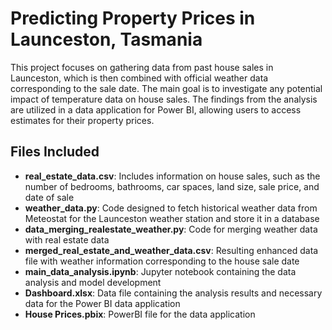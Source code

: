 # Predicting Property Prices in Launceston, Tasmania

This project focuses on gathering data from past house sales in Launceston, which is then combined with official weather data corresponding to the sale date. The main goal is to investigate any potential impact of temperature data on house sales. The findings from the analysis are utilized in a data application for Power BI, allowing users to access estimates for their property prices.

## Files Included

- **real_estate_data.csv**: Includes information on house sales, such as the number of bedrooms, bathrooms, car spaces, land size, sale price, and date of sale
- **weather_data.py**: Code designed to fetch historical weather data from Meteostat for the Launceston weather station and store it in a database
- **data_merging_realestate_weather.py**: Code for merging weather data with real estate data
- **merged_real_estate_and_weather_data.csv**: Resulting enhanced data file with weather information corresponding to the house sale date
- **main_data_analysis.ipynb**: Jupyter notebook containing the data analysis and model development
- **Dashboard.xlsx**: Data file containing the analysis results and necessary data for the Power BI data application
- **House Prices.pbix**: PowerBI file for the data application
